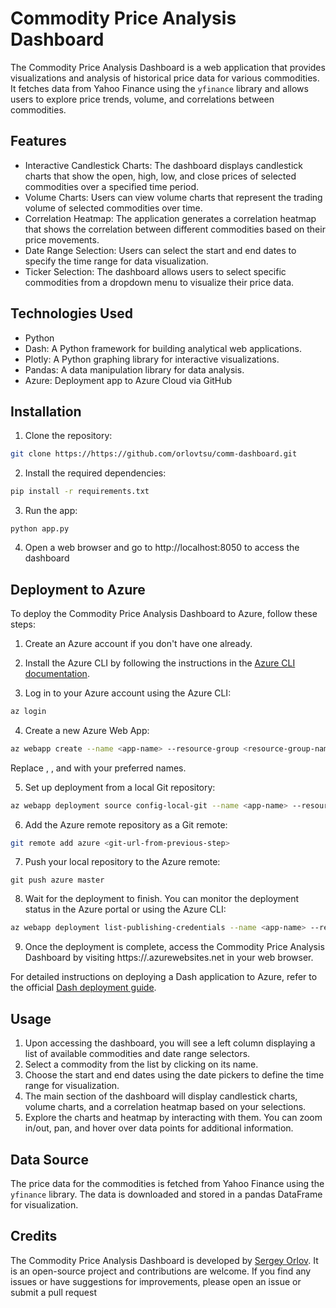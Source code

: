 # Commodity Price Analysis Dashboard

The Commodity Price Analysis Dashboard is a web application that provides visualizations and analysis of historical price data for various commodities. It fetches data from Yahoo Finance using the `yfinance` library and allows users to explore price trends, volume, and correlations between commodities.

## Features

- Interactive Candlestick Charts: The dashboard displays candlestick charts that show the open, high, low, and close prices of selected commodities over a specified time period.
- Volume Charts: Users can view volume charts that represent the trading volume of selected commodities over time.
- Correlation Heatmap: The application generates a correlation heatmap that shows the correlation between different commodities based on their price movements.
- Date Range Selection: Users can select the start and end dates to specify the time range for data visualization.
- Ticker Selection: The dashboard allows users to select specific commodities from a dropdown menu to visualize their price data.

## Technologies Used

- Python
- Dash: A Python framework for building analytical web applications.
- Plotly: A Python graphing library for interactive visualizations.
- Pandas: A data manipulation library for data analysis.
- Azure: Deployment app to Azure Cloud via GitHub

## Installation

1. Clone the repository:

```bash
git clone https://https://github.com/orlovtsu/comm-dashboard.git
```

2. Install the required dependencies:
```bash
pip install -r requirements.txt
```

3. Run the app:
```
python app.py
```

4. Open a web browser and go to http://localhost:8050 to access the dashboard

## Deployment to Azure

To deploy the Commodity Price Analysis Dashboard to Azure, follow these steps:

1. Create an Azure account if you don't have one already.

2. Install the Azure CLI by following the instructions in the [Azure CLI documentation](https://learn.microsoft.com/en-us/cli/azure/install-azure-cli).

3. Log in to your Azure account using the Azure CLI:

```bash
az login
```

4. Create a new Azure Web App:

```bash
az webapp create --name <app-name> --resource-group <resource-group-name> --plan <app-service-plan-name> --runtime "PYTHON|3.8"
```
Replace *<app-name>*, *<resource-group-name>*, and *<app-service-plan-name>* with your preferred names.

5. Set up deployment from a local Git repository:

```bash
az webapp deployment source config-local-git --name <app-name> --resource-group <resource-group-name>
```

6. Add the Azure remote repository as a Git remote:

```bash
git remote add azure <git-url-from-previous-step>
```

7. Push your local repository to the Azure remote:
```
git push azure master
```

8. Wait for the deployment to finish. You can monitor the deployment status in the Azure portal or using the Azure CLI:
```bash
az webapp deployment list-publishing-credentials --name <app-name> --resource-group <resource-group-name>
```

9. Once the deployment is complete, access the Commodity Price Analysis Dashboard by visiting https://<app-name>.azurewebsites.net in your web browser.


For detailed instructions on deploying a Dash application to Azure, refer to the official [Dash deployment guide](https://dash.plotly.com/deployment).


## Usage

1. Upon accessing the dashboard, you will see a left column displaying a list of available commodities and date range selectors.
2. Select a commodity from the list by clicking on its name.
3. Choose the start and end dates using the date pickers to define the time range for visualization.
4. The main section of the dashboard will display candlestick charts, volume charts, and a correlation heatmap based on your selections.
5. Explore the charts and heatmap by interacting with them. You can zoom in/out, pan, and hover over data points for additional information.

## Data Source

The price data for the commodities is fetched from Yahoo Finance using the `yfinance` library. The data is downloaded and stored in a pandas DataFrame for visualization.

## Credits

The Commodity Price Analysis Dashboard is developed by [Sergey Orlov](https://www.linkedin.com/in/orlovtsu/). It is an open-source project and contributions are welcome. If you find any issues or have suggestions for improvements, please open an issue or submit a pull request

